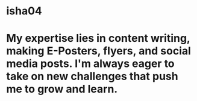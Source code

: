 # isha04
# My expertise lies in content writing, making E-Posters, flyers, and social media posts. I'm always eager to take on new challenges that push me to grow and learn.
